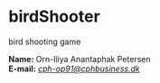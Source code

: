 # birdShooter
 bird shooting game

**Name:** Orn-Iliya Anantaphak Petersen\
**E-mail:** *cph-op91@cphbusiness.dk*


